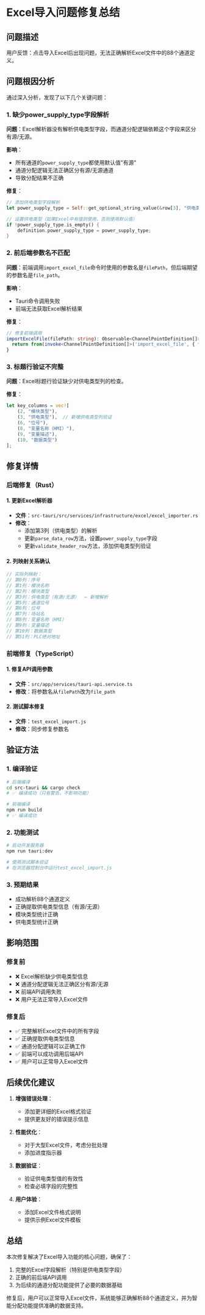 # Excel导入问题修复总结

## 问题描述

用户反馈：点击导入Excel后出现问题，无法正确解析Excel文件中的88个通道定义。

## 问题根因分析

通过深入分析，发现了以下几个关键问题：

### 1. **缺少power_supply_type字段解析**

**问题**：Excel解析器没有解析供电类型字段，而通道分配逻辑依赖这个字段来区分有源/无源。

**影响**：
- 所有通道的`power_supply_type`都使用默认值"有源"
- 通道分配逻辑无法正确区分有源/无源通道
- 导致分配结果不正确

**修复**：
```rust
// 添加供电类型字段解析
let power_supply_type = Self::get_optional_string_value(&row[3], "供电类型");  // 第3列：供电类型（有源/无源）

// 设置供电类型（如果Excel中有值则使用，否则使用默认值）
if !power_supply_type.is_empty() {
    definition.power_supply_type = power_supply_type;
}
```

### 2. **前后端参数名不匹配**

**问题**：前端调用`import_excel_file`命令时使用的参数名是`filePath`，但后端期望的参数名是`file_path`。

**影响**：
- Tauri命令调用失败
- 前端无法获取Excel解析结果

**修复**：
```typescript
// 修复前端调用
importExcelFile(filePath: string): Observable<ChannelPointDefinition[]> {
  return from(invoke<ChannelPointDefinition[]>('import_excel_file', { file_path: filePath }));
}
```

### 3. **标题行验证不完整**

**问题**：Excel标题行验证缺少对供电类型列的检查。

**修复**：
```rust
let key_columns = vec![
    (2, "模块类型"),
    (3, "供电类型"),  // 新增供电类型列验证
    (6, "位号"), 
    (8, "变量名称（HMI）"),
    (9, "变量描述"),
    (10, "数据类型")
];
```

## 修复详情

### 后端修复（Rust）

#### 1. 更新Excel解析器
- **文件**：`src-tauri/src/services/infrastructure/excel/excel_importer.rs`
- **修改**：
  - 添加第3列（供电类型）的解析
  - 更新`parse_data_row`方法，设置`power_supply_type`字段
  - 更新`validate_header_row`方法，添加供电类型列验证

#### 2. 列映射关系确认
```rust
// 实际列映射：
// 第0列：序号
// 第1列：模块名称  
// 第2列：模块类型
// 第3列：供电类型（有源/无源）  ← 新增解析
// 第5列：通道位号
// 第6列：位号
// 第7列：场站名
// 第8列：变量名称（HMI）
// 第9列：变量描述
// 第10列：数据类型
// 第51列：PLC绝对地址
```

### 前端修复（TypeScript）

#### 1. 修复API调用参数
- **文件**：`src/app/services/tauri-api.service.ts`
- **修改**：将参数名从`filePath`改为`file_path`

#### 2. 测试脚本修复
- **文件**：`test_excel_import.js`
- **修改**：同步修复参数名

## 验证方法

### 1. 编译验证
```bash
# 后端编译
cd src-tauri && cargo check
# ✅ 编译成功（只有警告，不影响功能）

# 前端编译
npm run build
# ✅ 编译成功
```

### 2. 功能测试
```bash
# 启动开发服务器
npm run tauri:dev

# 使用测试脚本验证
# 在浏览器控制台中运行test_excel_import.js
```

### 3. 预期结果
- 成功解析88个通道定义
- 正确提取供电类型信息（有源/无源）
- 模块类型统计正确
- 供电类型统计正确

## 影响范围

### 修复前
- ❌ Excel解析缺少供电类型信息
- ❌ 通道分配逻辑无法正确区分有源/无源
- ❌ 前端API调用失败
- ❌ 用户无法正常导入Excel文件

### 修复后
- ✅ 完整解析Excel文件中的所有字段
- ✅ 正确提取供电类型信息
- ✅ 通道分配逻辑可以正确工作
- ✅ 前端可以成功调用后端API
- ✅ 用户可以正常导入Excel文件

## 后续优化建议

1. **增强错误处理**：
   - 添加更详细的Excel格式验证
   - 提供更友好的错误提示信息

2. **性能优化**：
   - 对于大型Excel文件，考虑分批处理
   - 添加进度指示器

3. **数据验证**：
   - 验证供电类型值的有效性
   - 检查必填字段的完整性

4. **用户体验**：
   - 添加Excel文件格式说明
   - 提供示例Excel文件模板

## 总结

本次修复解决了Excel导入功能的核心问题，确保了：
1. 完整的Excel字段解析（特别是供电类型字段）
2. 正确的前后端API调用
3. 为后续的通道分配功能提供了必要的数据基础

修复后，用户可以正常导入Excel文件，系统能够正确解析88个通道定义，并为智能分配功能提供准确的数据支持。 